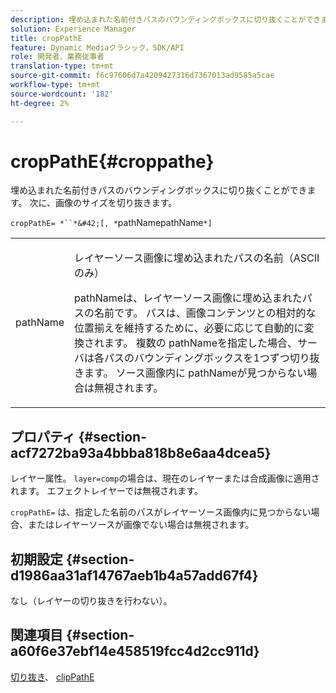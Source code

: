 ```yaml
---
description: 埋め込まれた名前付きパスのバウンディングボックスに切り抜くことができます。 次に、画像のサイズを切り抜きます。
solution: Experience Manager
title: cropPathE
feature: Dynamic Mediaクラシック，SDK/API
role: 開発者、業務従事者
translation-type: tm+mt
source-git-commit: f6c97606d7a4209427316d7367013ad9585a5cae
workflow-type: tm+mt
source-wordcount: '182'
ht-degree: 2%

---
```



# cropPathE{#croppathe}

埋め込まれた名前付きパスのバウンディングボックスに切り抜くことができます。 次に、画像のサイズを切り抜きます。

`cropPathE= *``*&#42;[, *`pathNamepathName`*]`

<table id="table_598304852E844456AB3AC9FF1F178B71"> 
 <tbody> 
  <tr> 
   <td colname="col1"> <p><span class="codeph"><span class="varname"> pathName</span></span> </p> </td> 
   <td colname="col2"> <p>レイヤーソース画像に埋め込まれたパスの名前（ASCIIのみ） </p> <p> <span class="codeph"><span class="varname"> pathNameは、レイヤーソース画像に埋め込まれたパスの名前です。</span></span> パスは、画像コンテンツとの相対的な位置揃えを維持するために、必要に応じて自動的に変換されます。 複数の<span class="codeph"><span class="varname"> pathName</span></span>を指定した場合、サーバは各パスのバウンディングボックスを1つずつ切り抜きます。 ソース画像内に<span class="codeph"><span class="varname"> pathName</span></span>が見つからない場合は無視されます。 </p> </td> 
  </tr> 
 </tbody> 
</table>

## プロパティ {#section-acf7272ba93a4bbba818b8e6aa4dcea5}

レイヤー属性。 `layer=comp`の場合は、現在のレイヤーまたは合成画像に適用されます。 エフェクトレイヤーでは無視されます。

`cropPathE=` は、指定した名前のパスがレイヤーソース画像内に見つからない場合、またはレイヤーソースが画像でない場合は無視されます。

## 初期設定 {#section-d1986aa31af14767aeb1b4a57add67f4}

なし（レイヤーの切り抜きを行わない）。

## 関連項目 {#section-a60f6e37ebf14e458519fcc4d2cc911d}

[切り抜き](../../../../../is-api/http-ref/image-serving-api-ref/c-http-protocol-reference/c-command-reference/r-crop.md#reference-6fd0f6399966446ab4425ce050572eab)、 [clipPathE](../../../../../is-api/http-ref/image-serving-api-ref/c-http-protocol-reference/c-command-reference/r-clippath.md#reference-8139b1b52dc54749b51b109521ddf83d)
